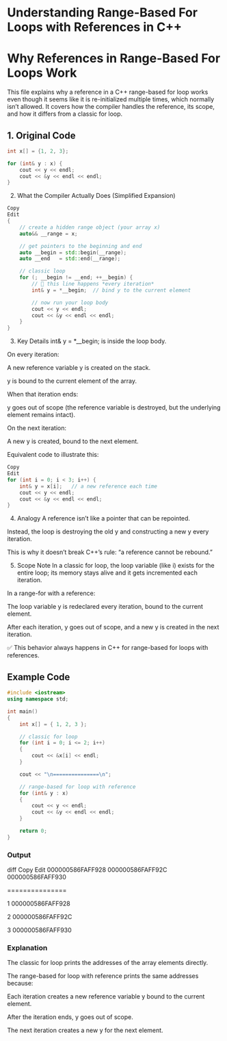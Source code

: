 # Understanding Range-Based For Loops with References in C++
# Why References in Range-Based For Loops Work

This file explains why a reference in a C++ range-based for loop works even though it seems like it is re-initialized multiple times, which normally isn’t allowed. It covers how the compiler handles the reference, its scope, and how it differs from a classic for loop.

## 1. Original Code
```cpp
int x[] = {1, 2, 3};

for (int& y : x) {
    cout << y << endl;
    cout << &y << endl << endl;
}
```

2. What the Compiler Actually Does (Simplified Expansion)
```cpp
Copy
Edit
{
    // create a hidden range object (your array x)
    auto&& __range = x;

    // get pointers to the beginning and end
    auto __begin = std::begin(__range);
    auto __end   = std::end(__range);

    // classic loop
    for (; __begin != __end; ++__begin) {
        // 🔹 this line happens *every iteration*
        int& y = *__begin;  // bind y to the current element

        // now run your loop body
        cout << y << endl;
        cout << &y << endl << endl;
    }
}
```
3. Key Details
int& y = *__begin; is inside the loop body.

On every iteration:

A new reference variable y is created on the stack.

y is bound to the current element of the array.

When that iteration ends:

y goes out of scope (the reference variable is destroyed, but the underlying element remains intact).

On the next iteration:

A new y is created, bound to the next element.

Equivalent code to illustrate this:

```cpp
Copy
Edit
for (int i = 0; i < 3; i++) {
    int& y = x[i];   // a new reference each time
    cout << y << endl;
    cout << &y << endl << endl;
}

```
4. Analogy
A reference isn’t like a pointer that can be repointed.

Instead, the loop is destroying the old y and constructing a new y every iteration.

This is why it doesn’t break C++’s rule: “a reference cannot be rebound.”

5. Scope Note
In a classic for loop, the loop variable (like i) exists for the entire loop; its memory stays alive and it gets incremented each iteration.

In a range-for with a reference:

The loop variable y is redeclared every iteration, bound to the current element.

After each iteration, y goes out of scope, and a new y is created in the next iteration.

✅ This behavior always happens in C++ for range-based for loops with references.

## Example Code

```cpp
#include <iostream>
using namespace std;

int main()
{
    int x[] = { 1, 2, 3 };

    // classic for loop
    for (int i = 0; i <= 2; i++)
    {
        cout << &x[i] << endl;
    }

    cout << "\n===============\n";

    // range-based for loop with reference
    for (int& y : x)
    {
        cout << y << endl;
        cout << &y << endl << endl;
    }

    return 0;
}
```
### Output
diff
Copy
Edit
000000586FAFF928
000000586FAFF92C
000000586FAFF930

===============

1
000000586FAFF928

2
000000586FAFF92C

3
000000586FAFF930

### Explanation
The classic for loop prints the addresses of the array elements directly.

The range-based for loop with reference prints the same addresses because:

Each iteration creates a new reference variable y bound to the current element.

After the iteration ends, y goes out of scope.

The next iteration creates a new y for the next element.


